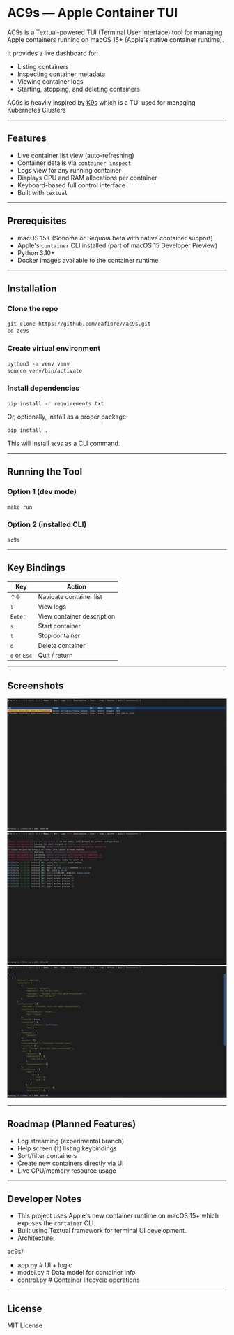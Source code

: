 # AC9s — Apple Container TUI

AC9s is a Textual-powered TUI (Terminal User Interface) tool for managing Apple containers running on macOS 15+ (Apple's native container runtime).

It provides a live dashboard for:

- Listing containers
- Inspecting container metadata
- Viewing container logs
- Starting, stopping, and deleting containers

AC9s is heavily inspired by [K9s](https://k9scli.io/) which is a TUI used for managing Kubernetes Clusters

---

## Features

- Live container list view (auto-refreshing)
- Container details via `container inspect`
- Logs view for any running container
- Displays CPU and RAM allocations per container
- Keyboard-based full control interface
- Built with `textual`

---

## Prerequisites

- macOS 15+ (Sonoma or Sequoia beta with native container support)
- Apple's `container` CLI installed (part of macOS 15 Developer Preview)
- Python 3.10+
- Docker images available to the container runtime

---

## Installation

### Clone the repo
```
git clone https://github.com/cafiore7/ac9s.git
cd ac9s
```
### Create virtual environment
```
python3 -m venv venv
source venv/bin/activate
```
### Install dependencies
```
pip install -r requirements.txt
```
Or, optionally, install as a proper package:
```
pip install .
```
This will install `ac9s` as a CLI command.

---

## Running the Tool

### Option 1 (dev mode)
```
make run
```
### Option 2 (installed CLI)
```
ac9s
```
---

## Key Bindings

| Key | Action            |
|-----|--------------------|
| ↑↓  | Navigate container list |
| `l` | View logs          |
| `Enter` | View container description |
| `s` | Start container    |
| `t` | Stop container     |
| `d` | Delete container   |
| `q` or `Esc` | Quit / return |

---

## Screenshots
![Dashboard](img/Dashboard.png "Dashboard")
![Logs](img/Logs.png "Logs")
![Configuration](img/Configuration.png "Configuration")

---

## Roadmap (Planned Features)

- Log streaming (experimental branch)
- Help screen (`?`) listing keybindings
- Sort/filter containers
- Create new containers directly via UI
- Live CPU/memory resource usage

---

## Developer Notes

- This project uses Apple's new container runtime on macOS 15+ which exposes the `container` CLI.
- Built using Textual framework for terminal UI development.
- Architecture:

ac9s/
- app.py        # UI + logic
- model.py      # Data model for container info
- control.py    # Container lifecycle operations

---

## License

MIT License

